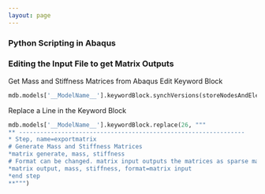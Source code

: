 ```yaml
---
layout: page
---
```

### Python Scripting in Abaqus
### Editing the Input File to get Matrix Outputs
Get Mass and Stiffness Matrices from Abaqus 
Edit Keyword Block
```python
mdb.models['__ModelName__'].keywordBlock.synchVersions(storeNodesAndElements=False)
```
Replace a Line in the Keyword Block 
```python
mdb.models['__ModelName__'].keywordBlock.replace(26, """
** ----------------------------------------------------------------
* Step, name=exportmatrix
# Generate Mass and Stiffness Matrices
*matrix generate, mass, stiffness
# Format can be changed. matrix input outputs the matrices as sparse matrices and the file extension is .mtx
*matrix output, mass, stiffness, format=matrix input
*end step
**""")
```
